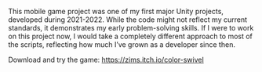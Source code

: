 This mobile game project was one of my first major Unity projects, developed during 2021-2022. While the code might not reflect my current standards, it demonstrates my early problem-solving skills. 
If I were to work on this project now, I would take a completely different approach to most of the scripts, reflecting how much I’ve grown as a developer since then. 

Download and try the game: https://zims.itch.io/color-swivel
